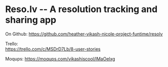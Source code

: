 # Reso.lv -- A resolution tracking and sharing app

On Github:
https://github.com/heather-vikash-nicole-project-funtime/resolv

Trello:   
https://trello.com/c/MSDrD7Lb/8-user-stories

Moqups:
https://moqups.com/vikashiscool/lMaOelxg
